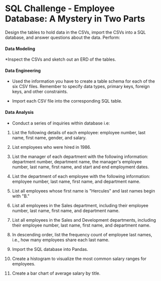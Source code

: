 # SQL Challenge - Employee Database: A Mystery in Two Parts

Design the tables to hold data in the CSVs, import the CSVs into a SQL database, and answer questions about the data. 
Perform:
#### Data Modeling

*Inspect the CSVs and sketch out an ERD of the tables. 

#### Data Engineering

* Used the information you have to create a table schema for each of the six CSV files. Remember to specify data types, primary keys, foreign keys, and other constraints.

* Import each CSV file into the corresponding SQL table.

#### Data Analysis

* Conduct a series of inquiries within database i.e:

1. List the following details of each employee: employee number, last name, first name, gender, and salary.

2. List employees who were hired in 1986.

3. List the manager of each department with the following information: department number, department name, the manager's employee number, last name, first name, and start and end employment dates.

4. List the department of each employee with the following information: employee number, last name, first name, and department name.

5. List all employees whose first name is "Hercules" and last names begin with "B."

6. List all employees in the Sales department, including their employee number, last name, first name, and department name.

7. List all employees in the Sales and Development departments, including their employee number, last name, first name, and department name.

8. In descending order, list the frequency count of employee last names, i.e., how many employees share each last name.

9. Import the SQL database into Pandas. 
10. Create a histogram to visualize the most common salary ranges for employees.

11. Create a bar chart of average salary by title.


